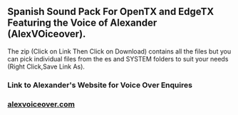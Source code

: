 ## Spanish Sound Pack For OpenTX and EdgeTX Featuring the Voice of Alexander (AlexVOiceover).

The zip (Click on Link Then Click on Download) contains all the files but you can pick individual files from the es and SYSTEM folders to suit your needs (Right Click,Save Link As).

### Link to Alexander's Website for Voice Over Enquires
### [alexvoiceover.com](https://www.alexvoiceover.com/)
